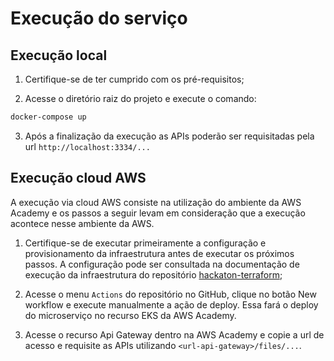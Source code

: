 # Execução do serviço

## Execução local

1. Certifique-se de ter cumprido com os pré-requisitos;

2. Acesse o diretório raiz do projeto e execute o comando:

```sh
docker-compose up
```

3. Após a finalização da execução as APIs poderão ser requisitadas pela url `http://localhost:3334/...`

## Execução cloud AWS

A execução via cloud AWS consiste na utilização do ambiente da AWS Academy e os passos a seguir levam em consideração que a execução acontece nesse ambiente da AWS.

1. Certifique-se de executar primeiramente a configuração e provisionamento da infraestrutura antes de executar os próximos passos. A configuração pode ser consultada na documentação de execução da infraestrutura do repositório [hackaton-terraform](https://github.com/8SOAT-G4-Tech-Challenge/hackaton-terraform/docs/RUN_CONFIGURATION.md);

2. Acesse o menu `Actions` do repositório no GitHub, clique no botão New workflow e execute manualmente a ação de deploy. Essa fará o deploy do microserviço no recurso EKS da AWS Academy.

3. Acesse o recurso Api Gateway dentro na AWS Academy e copie a url de acesso e requisite as APIs utilizando `<url-api-gateway>/files/...`.